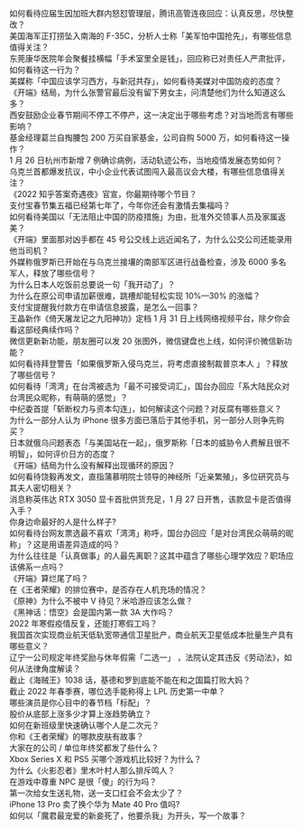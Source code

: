 如何看待应届生因加班大群内怒怼管理层，腾讯高管连夜回应：认真反思，尽快整改？  
美国海军正打捞坠入南海的 F-35C，分析人士称「美军怕中国抢先」，有哪些信息值得关注？  
东莞康华医院年会聚餐挂横幅「手术室里全是钱」，回应称已对责任人严肃批评，如何看待这一行为？  
美媒称「中国应该学习西方，与新冠共存」，如何看待美媒对中国防疫的态度？  
《开端》结局，为什么张警官最后没有留下男女主，问清楚他们为什么知道这么多？  
西安鼓励企业春节期间不停工不停产，这一决定出于哪些考虑？对当地而言有哪些影响？  
基金经理葛兰自掏腰包 200 万买自家基金，公司自购 5000 万，如何看待这一操作？  
1 月 26 日杭州市新增 7 例确诊病例，活动轨迹公布，当地疫情发展态势如何？  
乌克兰首都爆发抗议，中小企业代表试图闯入最高议会大楼，有哪些信息值得关注？  
《2022 知乎答案奇遇夜》官宣，你最期待哪个节目？  
支付宝春节集五福已经第七年了，今年你还会有激情去集福吗？  
如何看待美国以「无法阻止中国的防疫措施」为由，批准外交领事人员及家属返美？  
《开端》里面那对凶手都在 45 号公交线上远近闻名了，为什么公交公司还能录用他当司机？  
外媒称俄罗斯已开始在与乌克兰接壤的南部军区进行战备检查，涉及 6000 多名军人，释放了哪些信号？  
为什么日本人吃饭前总要说一句「我开动了」？  
为什么在原公司申请加薪很难，跳槽却能轻松实现 10%—30% 的涨幅？  
支付宝提醒我付款方在申请信息披露，是怎么一回事？  
王晶新作《倚天屠龙记之九阳神功》定档 1 月 31 日上线网络视频平台，除夕你会看这部经典续作吗？  
微信更新新功能，朋友圈可以发 20 张图外，微信键盘也上线，如何评价微信新功能？  
如何看待拜登警告「如果俄罗斯入侵乌克兰，将考虑直接制裁普京本人 」？释放了哪些信号？  
如何看待「湾湾」在台湾被选为「最不可接受词汇」，国台办回应「系大陆民众对台湾民众昵称，有萌萌的感觉」？  
中纪委首提「斩断权力与资本勾连」，如何解读这个问题？对反腐有哪些意义？  
为什么一部分人认为 iPhone 很多方面已落后于其他手机，另一部分人则争先购买？  
日本就俄乌问题表态「与美国站在一起」，俄罗斯称「日本的威胁令人费解且很不明智」，如何评价日方的态度？  
《开端》结局为什么没有解释出现循环的原因？  
如何看待饶毅再发文，直指蒲慕明院士领导的神经所「近亲繁殖」，多位研究员与其夫人密切相关？  
消息称英伟达 RTX 3050 显卡首批供货充足，1 月 27 日开售，该款显卡是否值得入手？  
你身边命最好的人是什么样子?  
如何看待台网友票选最不喜欢「湾湾」称呼，国台办回应「是对台湾民众萌萌的昵称」？这是用语差异造成的吗？  
为什么往往是「认真做事」的人最先离职？这其中蕴含了哪些心理学效应？职场应该佛系一点吗？  
《开端》算烂尾了吗？  
在《王者荣耀》的排位赛中，是否存在人机充场的情况？  
《原神》为什么不被中 V 待见？米哈游应该怎么做？  
《黑神话：悟空》会是国内第一款 3A 大作吗？  
2022 年寒假疫情反复，还能打寒假工吗？  
我国首次实现商业航天低轨宽带通信卫星批产，商业航天卫星低成本批量生产具有哪些意义？  
辽宁一公司规定年终奖励与休年假需「二选一」 ，法院认定其违反《劳动法》，如何从法律角度解读？  
截止《海贼王》1038 话，基德和罗到底能不能在和之国篇打败大妈？  
截止 2022 年春季赛，哪位选手能称得上 LPL 历史第一中单？  
哪些演员是你心目中的春节档「标配」？  
股价从底部上涨多少才算上涨趋势确立？  
如何在新班级里快速确认哪个人是二次元？  
你和《王者荣耀》的哪款皮肤有故事？  
大家在的公司 / 单位年终奖都发了些什么？  
Xbox Series X 和 PS5 买哪个游戏机比较好？为什么？  
为什么《火影忍者》里木叶村人那么排斥鸣人？  
在游戏中尊重 NPC 是很「傻」的行为吗？  
第一次给女生送礼物，送一支口红会不会太少了？  
iPhone 13 Pro 卖了换个华为 Mate 40 Pro 值吗?  
如何以「魔君最宠爱的新妾死了，他要杀我」为开头，写一个故事？  
